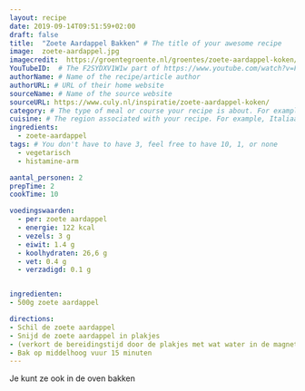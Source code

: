 ```yaml
---
layout: recipe
date: 2019-09-14T09:51:59+02:00
draft: false
title:  "Zoete Aardappel Bakken" # The title of your awesome recipe
image:  zoete-aardappel.jpg
imagecredit:  https://groentegroente.nl/groentes/zoete-aardappel-koken/
YouTubeID:  # The F2SYDXV1W1w part of https://www.youtube.com/watch?v=F2SYDXV1W1w
authorName: # Name of the recipe/article author
authorURL: # URL of their home website
sourceName: # Name of the source website
sourceURL: https://www.culy.nl/inspiratie/zoete-aardappel-koken/
category: # The type of meal or course your recipe is about. For example: "dinner", "entree", or "dessert".
cuisine: # The region associated with your recipe. For example, Italiaans, Mediterraans", or Eigen.
ingredients:
  - zoete-aardappel
tags: # You don't have to have 3, feel free to have 10, 1, or none
  - vegetarisch
  - histamine-arm

aantal_personen: 2
prepTime: 2
cookTime: 10

voedingswaarden:
  - per: zoete aardappel
  - energie: 122 kcal
  - vezels: 3 g
  - eiwit: 1.4 g
  - koolhydraten: 26,6 g
  - vet: 0.4 g
  - verzadigd: 0.1 g


ingredienten:
- 500g zoete aardappel

directions:
- Schil de zoete aardappel
- Snijd de zoete aardappel in plakjes
- (verkort de bereidingstijd door de plakjes met wat water in de magnetron voor 3 tot 4 minuten)
- Bak op middelhoog vuur 15 minuten
---
```


Je kunt ze ook in de oven bakken

